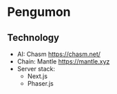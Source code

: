 # Pengumon

## Technology
- AI: Chasm https://chasm.net/
- Chain: Mantle https://mantle.xyz
- Server stack:
    - Next.js
    - Phaser.js